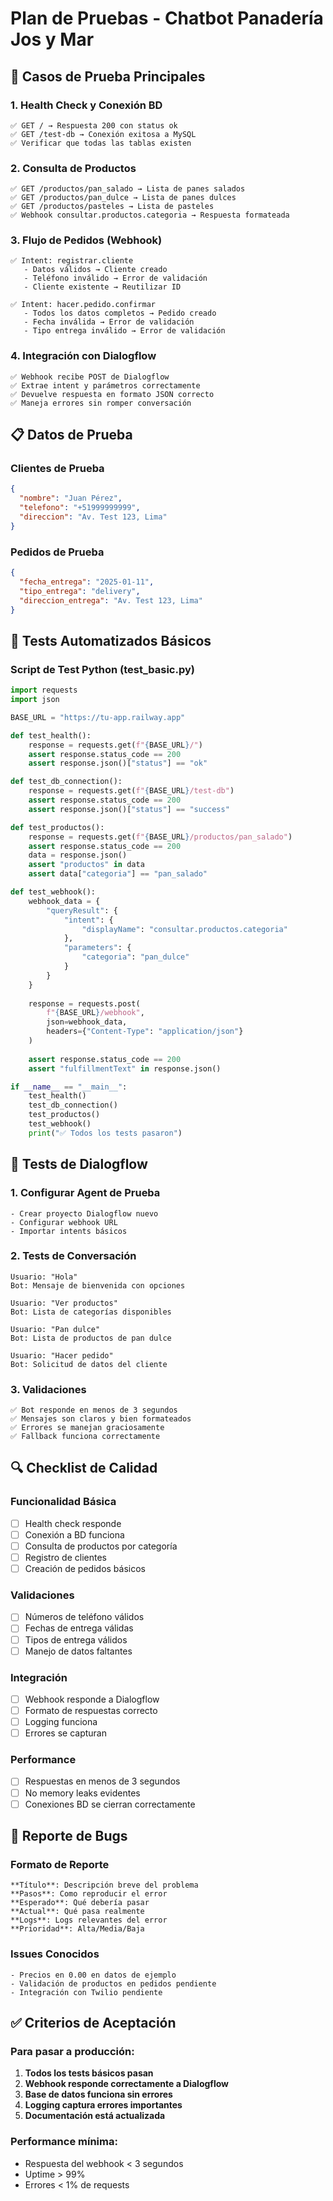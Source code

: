 # Plan de Pruebas - Chatbot Panadería Jos y Mar

## 🧪 Casos de Prueba Principales

### 1. Health Check y Conexión BD
```
✅ GET / → Respuesta 200 con status ok
✅ GET /test-db → Conexión exitosa a MySQL
✅ Verificar que todas las tablas existen
```

### 2. Consulta de Productos
```
✅ GET /productos/pan_salado → Lista de panes salados
✅ GET /productos/pan_dulce → Lista de panes dulces
✅ GET /productos/pasteles → Lista de pasteles
✅ Webhook consultar.productos.categoria → Respuesta formateada
```

### 3. Flujo de Pedidos (Webhook)
```
✅ Intent: registrar.cliente
   - Datos válidos → Cliente creado
   - Teléfono inválido → Error de validación
   - Cliente existente → Reutilizar ID

✅ Intent: hacer.pedido.confirmar
   - Todos los datos completos → Pedido creado
   - Fecha inválida → Error de validación
   - Tipo entrega inválido → Error de validación
```

### 4. Integración con Dialogflow
```
✅ Webhook recibe POST de Dialogflow
✅ Extrae intent y parámetros correctamente
✅ Devuelve respuesta en formato JSON correcto
✅ Maneja errores sin romper conversación
```

## 📋 Datos de Prueba

### Clientes de Prueba
```json
{
  "nombre": "Juan Pérez",
  "telefono": "+51999999999",
  "direccion": "Av. Test 123, Lima"
}
```

### Pedidos de Prueba
```json
{
  "fecha_entrega": "2025-01-11",
  "tipo_entrega": "delivery",
  "direccion_entrega": "Av. Test 123, Lima"
}
```

## 🔄 Tests Automatizados Básicos

### Script de Test Python (test_basic.py)
```python
import requests
import json

BASE_URL = "https://tu-app.railway.app"

def test_health():
    response = requests.get(f"{BASE_URL}/")
    assert response.status_code == 200
    assert response.json()["status"] == "ok"

def test_db_connection():
    response = requests.get(f"{BASE_URL}/test-db")
    assert response.status_code == 200
    assert response.json()["status"] == "success"

def test_productos():
    response = requests.get(f"{BASE_URL}/productos/pan_salado")
    assert response.status_code == 200
    data = response.json()
    assert "productos" in data
    assert data["categoria"] == "pan_salado"

def test_webhook():
    webhook_data = {
        "queryResult": {
            "intent": {
                "displayName": "consultar.productos.categoria"
            },
            "parameters": {
                "categoria": "pan_dulce"
            }
        }
    }
    
    response = requests.post(
        f"{BASE_URL}/webhook",
        json=webhook_data,
        headers={"Content-Type": "application/json"}
    )
    
    assert response.status_code == 200
    assert "fulfillmentText" in response.json()

if __name__ == "__main__":
    test_health()
    test_db_connection()
    test_productos()
    test_webhook()
    print("✅ Todos los tests pasaron")
```

## 📱 Tests de Dialogflow

### 1. Configurar Agent de Prueba
```
- Crear proyecto Dialogflow nuevo
- Configurar webhook URL
- Importar intents básicos
```

### 2. Tests de Conversación
```
Usuario: "Hola"
Bot: Mensaje de bienvenida con opciones

Usuario: "Ver productos"
Bot: Lista de categorías disponibles

Usuario: "Pan dulce"
Bot: Lista de productos de pan dulce

Usuario: "Hacer pedido"
Bot: Solicitud de datos del cliente
```

### 3. Validaciones
```
✅ Bot responde en menos de 3 segundos
✅ Mensajes son claros y bien formateados
✅ Errores se manejan graciosamente
✅ Fallback funciona correctamente
```

## 🔍 Checklist de Calidad

### Funcionalidad Básica
- [ ] Health check responde
- [ ] Conexión a BD funciona
- [ ] Consulta de productos por categoría
- [ ] Registro de clientes
- [ ] Creación de pedidos básicos

### Validaciones
- [ ] Números de teléfono válidos
- [ ] Fechas de entrega válidas
- [ ] Tipos de entrega válidos
- [ ] Manejo de datos faltantes

### Integración
- [ ] Webhook responde a Dialogflow
- [ ] Formato de respuestas correcto
- [ ] Logging funciona
- [ ] Errores se capturan

### Performance
- [ ] Respuestas en menos de 3 segundos
- [ ] No memory leaks evidentes
- [ ] Conexiones BD se cierran correctamente

## 📝 Reporte de Bugs

### Formato de Reporte
```
**Título**: Descripción breve del problema
**Pasos**: Como reproducir el error
**Esperado**: Qué debería pasar
**Actual**: Qué pasa realmente
**Logs**: Logs relevantes del error
**Prioridad**: Alta/Media/Baja
```

### Issues Conocidos
```
- Precios en 0.00 en datos de ejemplo
- Validación de productos en pedidos pendiente
- Integración con Twilio pendiente
```

## ✅ Criterios de Aceptación

### Para pasar a producción:
1. **Todos los tests básicos pasan**
2. **Webhook responde correctamente a Dialogflow**
3. **Base de datos funciona sin errores**
4. **Logging captura errores importantes**
5. **Documentación está actualizada**

### Performance mínima:
- Respuesta del webhook < 3 segundos
- Uptime > 99%
- Errores < 1% de requests
